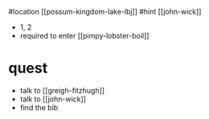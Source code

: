 #location [[possum-kingdom-lake-lbj]]
#hint [[john-wick]]
- 1, 2
- required to enter [[pimpy-lobster-boil]]

# quest
- talk to [[greigh-fitzhugh]]
- talk to [[john-wick]]
- find the bib